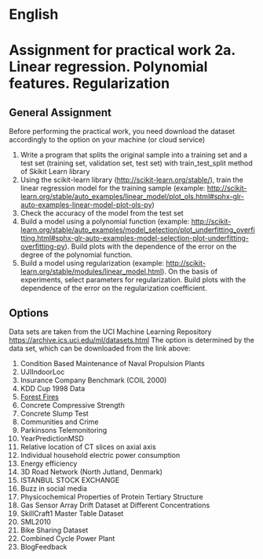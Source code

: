 # English
# Assignment for practical work 2a. Linear regression. Polynomial features. Regularization
## General Assignment

Before performing the practical work, you need download the dataset accordingly to the option on your machine (or cloud service)
1. Write a program that splits the original sample into a training set and a test set (training set, validation set, test set) with train_test_split method of Skikit Learn library
2. Using the scikit-learn library (http://scikit-learn.org/stable/), train the linear regression model for the training sample (example: http://scikit-learn.org/stable/auto_examples/linear_model/plot_ols.html#sphx-glr-auto-examples-linear-model-plot-ols-py)
3. Check the accuracy of the model from the test set
4. Build a model using a polynomial function (example: http://scikit-learn.org/stable/auto_examples/model_selection/plot_underfitting_overfitting.html#sphx-glr-auto-examples-model-selection-plot-underfitting-overfitting-py). Build plots with the dependence of the error on the degree of the polynomial function.
5. Build a model using regularization (example: http://scikit-learn.org/stable/modules/linear_model.html). On the basis of experiments, select parameters for regularization. Build plots with the dependence of the error on the regularization coefficient.


## Options
Data sets are taken from the UCI Machine Learning Repository
https://archive.ics.uci.edu/ml/datasets.html
The option is determined by the data set, which can be downloaded from the link above:
1. Condition Based Maintenance of Naval Propulsion Plants
2. UJIIndoorLoc
3. Insurance Company Benchmark (COIL 2000)
4. KDD Cup 1998 Data
5. [Forest Fires](https://www.kaggle.com/elikplim/predict-the-burned-area-of-forest-fires)
6. Concrete Compressive Strength
7. Concrete Slump Test
8. Communities and Crime
9. Parkinsons Telemonitoring
10. YearPredictionMSD
11. Relative location of CT slices on axial axis
12. Individual household electric power consumption
13. Energy efficiency
14. 3D Road Network (North Jutland, Denmark)
15. ISTANBUL STOCK EXCHANGE
16. Buzz in social media
17. Physicochemical Properties of Protein Tertiary Structure
18. Gas Sensor Array Drift Dataset at Different Concentrations
19. SkillCraft1 Master Table Dataset
20. SML2010
21. Bike Sharing Dataset
22. Combined Cycle Power Plant
23. BlogFeedback

